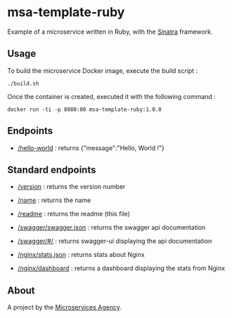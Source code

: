 
# msa-template-ruby

Example of a microservice written in Ruby, with the [Sinatra](http://www.sinatrarb.com/) framework.

## Usage

To build the microservice Docker image, execute the build script :

```
./build.sh
```

Once the container is created, executed it with the following command :

```
docker run -ti -p 8080:80 msa-template-ruby:1.0.0
```

## Endpoints

- [/hello-world](/hello-world) : returns {"message":"Hello, World !"}

## Standard endpoints

- [/version](/version) : returns the version number

- [/name](/name) : returns the name

- [/readme](/readme) : returns the readme (this file)

- [/swagger/swagger.json](/swagger/swagger.json) : returns the swagger api documentation

- [/swagger/#/](/swagger/#/) : returns swagger-ui displaying the api documentation

- [/nginx/stats.json](/nginx/stats.json) : returns stats about Nginx

- [/nginx/dashboard](/nginx/dashboard) : returns a dashboard displaying the stats from Nginx

## About

A project by the [Microservices Agency](https://microservices.agency).
